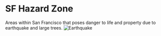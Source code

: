 # SF Hazard Zone
Areas within San Francisco that poses danger to life and property due to earthquake and large trees.
![Earthquake](https://user-images.githubusercontent.com/21320677/136145517-3b7d0609-8cdc-4d66-8791-c1d0b2083cf5.png)
